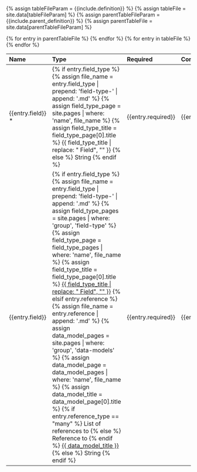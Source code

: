 {% assign tableFileParam = {{include.definition}} %}
{% assign tableFile = site.data[tableFileParam] %}
{% assign parentTableFileParam = {{include.parent_definition}} %}
{% assign parentTableFile = site.data[parentTableFileParam] %}

<table>
  <thead>
    <tr>
      <th style="text-align: left;">Name</th>
      <th style="text-align: left;">Type</th>
      <th style="text-align: left;">Required</th>
      <th style="text-align: left;">Comment</th>
    </tr>
  </thead>
  <tbody>
    {% for entry in parentTableFile %}
    <tr class="parent-definition">
      <td>
        {{entry.field}} *
      </td>
      <td>
        {% if entry.field_type %}
          {% assign file_name = entry.field_type | prepend: 'field-type-' | append: '.md' %}
          {% assign field_type_page = site.pages | where: 'name', file_name %}
          {% assign field_type_title = field_type_page[0].title %}
          {{ field_type_title | replace: " Field", "" }}
        {% else %}
          String
        {% endif %}
      </td>
      <td>{{entry.required}}</td>
      <td>{{entry.comment}}</td>
    </tr>
    {% endfor %}
    {% for entry in tableFile %}
    <tr>
      <td>
        {{entry.field}}
      </td>
      <td>
        {% if entry.field_type %}
          {% assign file_name = entry.field_type | prepend: 'field-type-' | append: '.md' %}
          {% assign field_type_pages = site.pages | where: 'group', 'field-type' %}
          {% assign field_type_page = field_type_pages | where: 'name', file_name %}
          {% assign field_type_title = field_type_page[0].title %}
          <a href="{{entry.field_type | prepend: "../field-types/field-type-" + site.base_url}}.html">{{ field_type_title | replace: " Field", "" }}</a>
        {% elsif entry.reference %}
          {% assign file_name = entry.reference | append: '.md' %}
          {% assign data_model_pages = site.pages | where: 'group', 'data-models' %}
          {% assign data_model_page = data_model_pages | where: 'name', file_name %}
          {% assign data_model_title = data_model_page[0].title %}
          {% if entry.reference_type == "many" %}
            List of references to 
          {% else %}
            Reference to 
          {% endif %}
          <a href="{{entry.reference | prepend: "../data-models/" + site.base_url}}.html">{{ data_model_title }}</a>
        {% else %}
          String
        {% endif %}
      </td>
      <td>{{entry.required}}</td>
      <td>{{entry.comment}}</td>
    </tr>
    {% endfor %}  </tbody>
</table>
